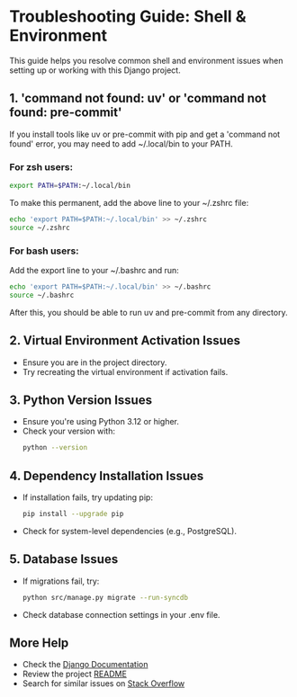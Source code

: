# Troubleshooting Guide: Shell & Environment

This guide helps you resolve common shell and environment issues when setting up or working with this Django project.

## 1. 'command not found: uv' or 'command not found: pre-commit'

If you install tools like uv or pre-commit with pip and get a 'command not found' error, you may need to add ~/.local/bin to your PATH.

### For zsh users:
```bash
export PATH=$PATH:~/.local/bin
```
To make this permanent, add the above line to your ~/.zshrc file:
```bash
echo 'export PATH=$PATH:~/.local/bin' >> ~/.zshrc
source ~/.zshrc
```

### For bash users:
Add the export line to your ~/.bashrc and run:
```bash
echo 'export PATH=$PATH:~/.local/bin' >> ~/.bashrc
source ~/.bashrc
```

After this, you should be able to run uv and pre-commit from any directory.

## 2. Virtual Environment Activation Issues
- Ensure you are in the project directory.
- Try recreating the virtual environment if activation fails.

## 3. Python Version Issues
- Ensure you're using Python 3.12 or higher.
- Check your version with:
  ```bash
  python --version
  ```

## 4. Dependency Installation Issues
- If installation fails, try updating pip:
  ```bash
  pip install --upgrade pip
  ```
- Check for system-level dependencies (e.g., PostgreSQL).

## 5. Database Issues
- If migrations fail, try:
  ```bash
  python src/manage.py migrate --run-syncdb
  ```
- Check database connection settings in your .env file.

## More Help
- Check the [Django Documentation](https://docs.djangoproject.com/)
- Review the project [README](../README.md)
- Search for similar issues on [Stack Overflow](https://stackoverflow.com/) 